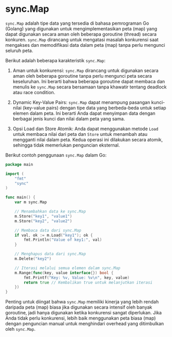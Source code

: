 # sync.Map
`sync.Map` adalah tipe data yang tersedia di bahasa pemrograman Go (Golang) yang digunakan untuk mengimplementasikan peta (map) yang dapat digunakan secara aman oleh beberapa goroutine (thread) secara konkuren. `sync.Map` dirancang untuk mengatasi masalah konkurensi saat mengakses dan memodifikasi data dalam peta (map) tanpa perlu mengunci seluruh peta.

Berikut adalah beberapa karakteristik `sync.Map`:

1. Aman untuk konkurensi: `sync.Map` dirancang untuk digunakan secara aman oleh beberapa goroutine tanpa perlu mengunci peta secara keseluruhan. Ini berarti bahwa beberapa goroutine dapat membaca dan menulis ke `sync.Map` secara bersamaan tanpa khawatir tentang deadlock atau race condition.

2. Dynamic Key-Value Pairs: `sync.Map` dapat menampung pasangan kunci-nilai (key-value pairs) dengan tipe data yang berbeda-beda untuk setiap elemen dalam peta. Ini berarti Anda dapat menyimpan data dengan berbagai jenis kunci dan nilai dalam peta yang sama.

3. Opsi Load dan Store Atomik: Anda dapat menggunakan metode `Load` untuk membaca nilai dari peta dan `Store` untuk menambah atau mengganti nilai dalam peta. Kedua operasi ini dilakukan secara atomik, sehingga tidak memerlukan penguncian eksternal.

Berikut contoh penggunaan `sync.Map` dalam Go:

```go
package main

import (
    "fmt"
    "sync"
)

func main() {
    var m sync.Map

    // Menambahkan data ke sync.Map
    m.Store("key1", "value1")
    m.Store("key2", "value2")

    // Membaca data dari sync.Map
    if val, ok := m.Load("key1"); ok {
        fmt.Println("Value of key1:", val)
    }

    // Menghapus data dari sync.Map
    m.Delete("key2")

    // Iterasi melalui semua elemen dalam sync.Map
    m.Range(func(key, value interface{}) bool {
        fmt.Printf("Key: %v, Value: %v\n", key, value)
        return true // Kembalikan true untuk melanjutkan iterasi
    })
}
```

Penting untuk diingat bahwa `sync.Map` memiliki kinerja yang lebih rendah daripada peta (map) biasa jika digunakan secara intensif oleh banyak goroutine, jadi hanya digunakan ketika konkurensi sangat diperlukan. Jika Anda tidak perlu konkurensi, lebih baik menggunakan peta biasa (map) dengan penguncian manual untuk menghindari overhead yang ditimbulkan oleh `sync.Map`.